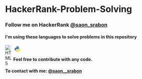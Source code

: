 # HackerRank-Problem-Solving

### Follow me on HackerRank [@saon_srabon](https://www.hackerrank.com/saon_srabon/)
#### I'm using these languages to solve problems in this repository
<div>
<img align="left" alt="HTML5" width="26px" src="https://t3.ftcdn.net/jpg/01/28/83/52/240_F_128835225_ETbfxZ8gsQJj1IMPyhiGyChGup2fXkCc.jpg" />
<img align="left" alt="HTML5" width="26px" src="https://raw.githubusercontent.com/github/explore/80688e429a7d4ef2fca1e82350fe8e3517d3494d/topics/python/python.png" />
<div/>
  <br/>
<h4>Feel free to contribute with any code.<h4/> 
<h4> To contact with me: <a href="https://www.instagram.com/saon__srabon/" target="_blank">@saon__srabon</a> <h4/>
